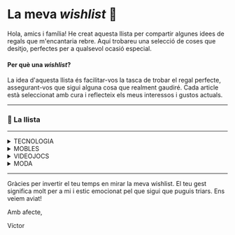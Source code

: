 # La meva *wishlist* 📝
Hola, amics i família!
He creat aquesta llista per compartir algunes idees de regals que m'encantaria rebre. Aquí trobareu una selecció de coses que desitjo, perfectes per a qualsevol ocasió especial.

#### Per què una *wishlist*?
La idea d'aquesta llista és facilitar-vos la tasca de trobar el regal perfecte, assegurant-vos que sigui alguna cosa que realment gaudiré. Cada article està seleccionat amb cura i reflecteix els meus interessos i gustos actuals.

---

### 📝 La llista

---

<details><summary>
TECNOLOGIA

</summary>

- [Apple iPhone 15 Pro MAX (1TB - Titanio Negro)](https://amzn.eu/d/00GkECEh) (mòbil)
- [Apple AirPods Pro (2.ª generación) con Estuche de Carga MagSafe (USB‑C)](https://amzn.eu/d/51HVK3K) (auriculars)
- [Apple Watch SE (2.ª generación) con Caja Medianoche de 44mm y Correa Medianoche - Talla S/M](https://amzn.eu/d/05jlS4U0) (rellotge)
- [Hercules DJLearning Kit MK2](https://amzn.eu/d/06iIlXHG) (kit DJ: altaveus, cascos i taula de mescles)
- [Disc dur SSD NVMe d'1TB](https://amzn.eu/d/0BPHl9y) i [carcassa adaptador](https://amzn.eu/d/eQ27LQr) (disc dur extern)
- [Raspberry Pi 5 (8GB)](https://amzn.eu/d/9DNj8M0), [caixa amb ventilador](https://amzn.eu/d/gEvJyKs) i [microSD de 32GB](https://amzn.eu/d/9wPiQfE) (mini pc per fer experiments)
- [Lámpara LED de monitor](https://amzn.eu/d/e9ljRhb)

</details>
<details><summary>
MOBLES

</summary>

- [Escriptori elèctric regulable](https://amzn.eu/d/8vwDxCn)
- [Cadira ergonòmica de malla](https://amzn.eu/d/axtGxYp)
- [Lámpara LED d'escriptori / tauleta de nit](https://amzn.eu/d/0VrIppv)
- [Mini nevera amb mirall](https://amzn.eu/d/gZBcfhw)

</details>
<details><summary>
VIDEOJOCS

</summary>

- [Steam Deck](https://store.steampowered.com/steamdeck) (OLED d'1TB)
  - [Estació d'acoblament per l'Steam Deck](https://amzn.eu/d/dAy0haW) (dock - ivoler 6-en-1)
- [Baldur's Gate 3](https://eu.merch.larian.com/en/products/baldur-s-gate-3-deluxe-edition) (edició física - PC)
- [Sifu](https://www.game.es/VIDEOJUEGOS/LUCHA/PLAYSTATION-5/SIFU-VENGEANCE-EDITION/199130) (edició física - PS5)
- [Sand Land](https://www.game.es/VIDEOJUEGOS/ROL/PLAYSTATION-5/SAND-LAND/227024) (edició física - PS5)
- [Rise of the Rōnin](https://www.game.es/rise-of-the-ronin-playstation-5-226464) (edició física - PS5)
- [Stellar Blade](https://www.game.es/stellar-blade-playstation-5-227662) (edició física - PS5)
- [ELDEN RING Shadow of the Erdtree Edition](https://www.game.es/VIDEOJUEGOS/ROL/PLAYSTATION-5/ELDEN-RING-SHADOW-OF-THE-ERDTREE-EDITION/227845) (edició física - PS5)

</details>
<details><summary>
MODA

</summary>

- [Vambes PUMA Exotek](https://eu.puma.com/es/es/search?q=Exotek&originalphrase=Exotek)
- [Dessuadora Quinto X Soul King](https://quintoclothing.com/tienda/sudadera-quinto-x-soul-king)
- [Samarreta Quinto X Afro](https://quintoclothing.com/tienda/camiseta-quinto-x-afro)
- [Samarreta Quinto X Diable inlove](https://quintoclothing.com/tienda/camiseta-quinto-x-diable-inlove)
- [Samarreta Quinto X Doffy](https://quintoclothing.com/tienda/camiseta-quinto-x-doffy)
- [Barret Cross Guild (QuintoClothing)](https://quintoclothing.com/tienda/gorro-cross-guild)
- [Barret Donquixote (QuintoClothing)](https://quintoclothing.com/tienda/gorro-donquixote)
- [Gorra Nakama (QuintoClothing)](https://quintoclothing.com/tienda/gorra-nakama-quinto-clothing)
- Sunnies (ulleres de sol)

</details>

---

Gràcies per invertir el teu temps en mirar la meva wishlist. El teu gest significa molt per a mi i estic emocionat pel que sigui que puguis triars. Ens veiem aviat!

Amb afecte,

Víctor
